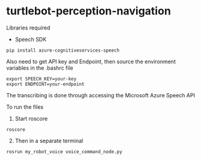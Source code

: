 # turtlebot-perception-navigation

Libraries required
- Speech SDK

```
pip install azure-cognitiveservices-speech
```
Also need to get API key and Endpoint, then source the environment variables in the .bashrc file
```
export SPEECH_KEY=your-key
export ENDPOINT=your-endpoint
```
The transcribing is done through accessing the Microsoft Azure Speech API

To run the files

1. Start roscore
```
roscore
```
2. Then in a separate terminal
```
rosrun my_robot_voice voice_command_node.py
```